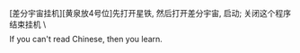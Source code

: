 [差分宇宙挂机][黄泉放4号位]先打开星铁, 然后打开差分宇宙, 启动; 关闭这个程序结束挂机
\\
$$
$$
If you can't read Chinese, then you learn.
